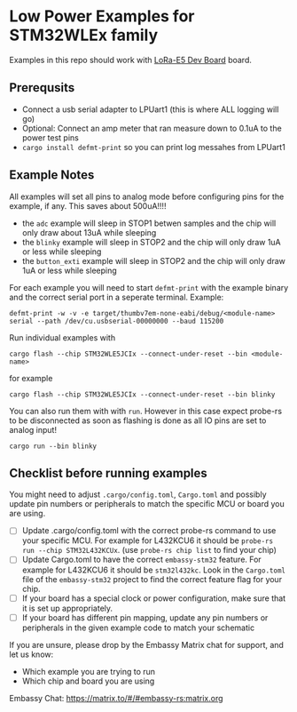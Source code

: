 # Low Power Examples for STM32WLEx family

Examples in this repo should work with [LoRa-E5 Dev Board](https://www.st.com/en/partner-products-and-services/lora-e5-development-kit.html) board.

## Prerequsits

- Connect a usb serial adapter to LPUart1 (this is where ALL logging will go)
- Optional: Connect an amp meter that ran measure down to 0.1uA to the power test pins
- `cargo install defmt-print` so you can print log messahes from LPUart1

## Example Notes

All examples will set all pins to analog mode before configuring pins for the example, if any. This saves about 500uA!!!!

- the `adc` example will sleep in STOP1 betwen samples and the chip will only draw about 13uA while sleeping
- the `blinky` example will sleep in STOP2 and the chip will only draw 1uA or less while sleeping
- the `button_exti` example will sleep in STOP2 and the chip will only draw 1uA or less while sleeping

For each example you will need to start `defmt-print` with the example binary and the correct serial port in a seperate terminal.  Example:
```
defmt-print -w -v -e target/thumbv7em-none-eabi/debug/<module-name> serial --path /dev/cu.usbserial-00000000 --baud 115200
```

Run individual examples with
```
cargo flash --chip STM32WLE5JCIx --connect-under-reset --bin <module-name>
```
for example
```
cargo flash --chip STM32WLE5JCIx --connect-under-reset --bin blinky
```

You can also run them with with `run`.  However in this case expect probe-rs to be disconnected as soon as flashing is done as all IO pins are set to analog input!
```
cargo run --bin blinky
```

## Checklist before running examples
You might need to adjust `.cargo/config.toml`, `Cargo.toml` and possibly update pin numbers or peripherals to match the specific MCU or board you are using.

* [ ] Update .cargo/config.toml with the correct probe-rs command to use your specific MCU. For example for L432KCU6 it should be `probe-rs run --chip STM32L432KCUx`. (use `probe-rs chip list` to find your chip)
* [ ] Update Cargo.toml to have the correct `embassy-stm32` feature. For example for L432KCU6 it should be `stm32l432kc`. Look in the `Cargo.toml` file of the `embassy-stm32` project to find the correct feature flag for your chip.
* [ ] If your board has a special clock or power configuration, make sure that it is set up appropriately.
* [ ] If your board has different pin mapping, update any pin numbers or peripherals in the given example code to match your schematic

If you are unsure, please drop by the Embassy Matrix chat for support, and let us know:

* Which example you are trying to run
* Which chip and board you are using

Embassy Chat: https://matrix.to/#/#embassy-rs:matrix.org
